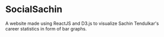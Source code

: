 # SocialSachin

A website made using ReactJS and D3.js to visualize Sachin Tendulkar's career statistics in form of bar graphs.

